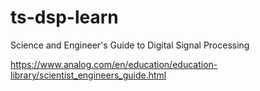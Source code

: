 # ts-dsp-learn

Science and Engineer's Guide to Digital Signal Processing

https://www.analog.com/en/education/education-library/scientist_engineers_guide.html
